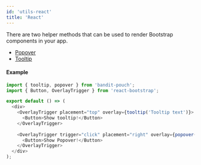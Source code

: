 ```yaml
---
id: 'utils-react'
title: 'React'
---
```

There are two helper methods that can be used to render Bootstrap components in your app.

 - [Popover](https://react-bootstrap.github.io/components/popovers/)
 - [Tooltip](https://react-bootstrap.github.io/components/tooltips/)

#### Example
```javascript
import { tooltip, popover } from 'bandit-pouch';
import { Button, OverlayTrigger } from 'react-bootstrap';

export default () => (
  <div>
    <OverlayTrigger placement="top" overlay={tooltip('Tooltip text')}>
      <Button>Show tooltip!</Button>
    </OverlayTrigger>
    
    <OverlayTrigger trigger="click" placement="right" overlay={popover('Popover title', 'Popover text')}>
      <Button>Show Popover!</Button>
    </OverlayTrigger>
  </div>
);
```
